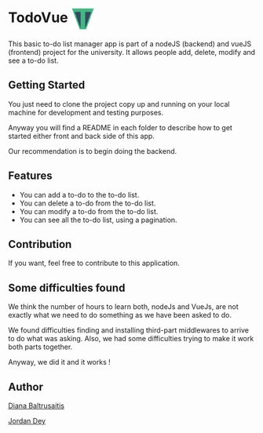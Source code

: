 # TodoVue <img align="center" src="frontend/src/assets/Favicon.png" width="48" />

This basic to-do list manager app is part of a nodeJS (backend) and vueJS (frontend) project for the university.
It allows people add, delete, modify and see a to-do list.

## Getting Started

You just need to clone the project copy up and running on your local machine for development and testing purposes.

Anyway you will find a README in each folder to describe how to get started either front and back side of this app.

Our recommendation is to begin doing the backend.

## Features

- You can add a to-do to the to-do list.
- You can delete a to-do from the to-do list.
- You can modify a to-do from the to-do list.
- You can see all the to-do list, using a pagination.

## Contribution

If you want, feel free to contribute to this application.


## Some difficulties found

We think the number of hours to learn both, nodeJs and VueJs, are not exactly what we need to do something as we have been asked to do.

We found difficulties finding and installing third-part middlewares to arrive to do what was asking.
Also, we had some difficulties trying to make it work both parts together.

Anyway, we did it and it works ! 

## Author

[Diana Baltrusaitis](https://github.com/nitabaltru)

[Jordan Dey](https://github.com/DeyJordan)

